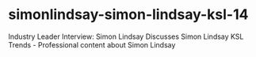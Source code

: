 # simonlindsay-simon-lindsay-ksl-14
Industry Leader Interview: Simon Lindsay Discusses Simon Lindsay KSL Trends - Professional content about Simon Lindsay
